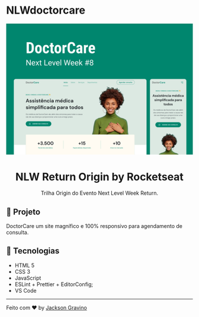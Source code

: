 # NLWdoctorcare

<p align="center">
    <img alt="Git Explorer" src="Capa.jpg"/>
</p>

<h1 align="center">
	NLW Return Origin by Rocketseat
</h1>

<p align="center">Trilha Origin do Evento Next Level Week Return.</p>


## 🚀 Projeto

DoctorCare um site magnífico e 100% responsivo para agendamento de consulta.

## 🔧 Tecnologias

- HTML 5
- CSS 3
- JavaScript
- ESLint + Prettier + EditorConfig;
- VS Code

---

Feito com ♥ by [Jackson Gravino](https://www.linkedin.com/in/jackson-gravino)
